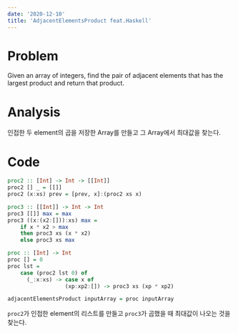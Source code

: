 ```yaml
---
date: '2020-12-10'
title: 'AdjacentElementsProduct feat.Haskell'
---
```


# Problem

Given an array of integers, find the pair of adjacent elements that has the largest product and return that product.

# Analysis

인접한 두 element의 곱을 저장한 Array를 만들고 그 Array에서 최대값을 찾는다.

# Code

```haskell
proc2 :: [Int] -> Int -> [[Int]]
proc2 [] _ = [[]]
proc2 (x:xs) prev = [prev, x]:(proc2 xs x)

proc3 :: [[Int]] -> Int -> Int
proc3 [[]] max = max
proc3 ((x:(x2:[])):xs) max = 
    if x * x2 > max
    then proc3 xs (x * x2)
    else proc3 xs max

proc :: [Int] -> Int
proc [] = 0
proc lst =
    case (proc2 lst 0) of
      (_:x:xs) -> case x of
                  (xp:xp2:[]) -> proc3 xs (xp * xp2)

adjacentElementsProduct inputArray = proc inputArray
```

`proc2`가 인접한 element의 리스트를 만들고 `proc3`가 곱했을 때 최대값이 나오는 것을 찾는다.
